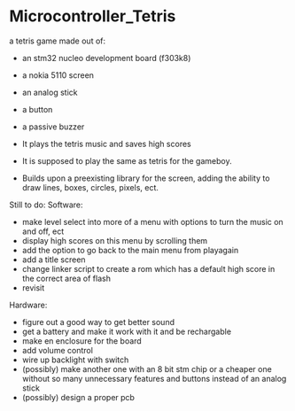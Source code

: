 # Microcontroller_Tetris

a tetris game made out of:
  - an stm32 nucleo development board (f303k8)
  - a nokia 5110 screen
  - an analog stick
  - a button
  - a passive buzzer

- It plays the tetris music and saves high scores
- It is supposed to play the same as tetris for the gameboy.
- Builds upon a preexisting library for the screen, adding the ability to draw lines, boxes, circles, pixels, ect.

Still to do:
Software:
  - make level select into more of a menu with options to turn the music on and off, ect
  - display high scores on this menu by scrolling them
  - add the option to go back to the main menu from playagain
  - add a title screen
  - change linker script to create a rom which has a default high score in the correct area of flash
  - revisit 
  
Hardware:
  - figure out a good way to get better sound
  - get a battery and make it work with it and be rechargable
  - make en enclosure for the board
  - add volume control
  - wire up backlight with switch
  - (possibly) make another one with an 8 bit stm chip or a cheaper one without so many unnecessary features and buttons instead of an analog stick
  - (possibly) design a proper pcb
